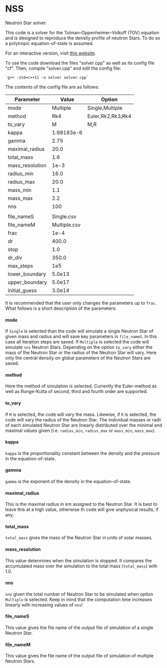 # NSS

Neutron Star solver.

This code is a solver for the Tolman–Oppenheimer–Volkoff (TOV) equation and is designed to reproduce the density profile of neutron Stars. To do so a polytropic equation-of-state is assumed.

For an interactive version, visit [this website](http://caad-group.ddnss.de/neutronstar_new/).

To use the code download the files "solver.cpp" as well as its config file "cf".
Then, compile "solver.cpp" and edit the config file:
```shell
`g++ -std=c++11 -o solver solver.cpp`
```
The contents of the config file are as follows:

| Parameter       | Value        | Option
| --------------- | ------------ | --------
|mode             |Multiple      | Single,Multiple
|method           |Rk4           | Euler,Rk2,Rk3,Rk4
|to_vary          |M             | M,R
|kappa            |1.98183e-6    | 
|gamma            |2.75          | 
|maximal_radius   |20.0          | 
|total_mass       |1.6           | 
|mass_resolution  |1e-3          | 
|radius_min       |16.0          | 
|radius_max       |20.0          | 
|mass_min         |1.1           | 
|mass_max         |2.2           | 
|nns              |100           | 
|                 |              |
|file_nameS       |Single.csv    |
|file_nameM       |Multiple.csv  |
|frac             |1e-4          |
|dr               |400.0         |
|stop             |1.0           |
|dr_div           |350.0         |
|max_steps        |1e5           |
|lower_boundary   |5.0e13        |
|upper_boundary   |5.0e17        |
|initial_guess    |3.0e14        |

It is recommended that the user only changes the parameters up to `frac`.
What follows is a short description of the parameters:

#### mode
If `Single` is selected than the code will simulate a single Neutron Star of given mass and radius and will save key parameters in `file_nameS`.
In this case all iteration steps are saved.
If `Multiple` is selected the code will simulate `nns` Neutron Stars. Depending on the option `to_vary` either the mass of the Neutron Star or the radius of the Neutron Star will vary.
Here only the central density on global parameters of the Neutron Stars are saved.

#### method
Here the method of simulation is selected. Currently the Euler-method as well as Runge-Kutta of second, third and fourth order are supported.

#### to_vary
If `M` is selected, the code will vary the mass. Likewise, if `R` is selected, the code will vary the radius of the Neutron Star.
The individual masses or radii of each simulated Neutron Star are linearly distributed over the minimal and maximal values given (i.e. `radius_min`, `radius_max` or `mass_min`, `mass_max`).

#### kappa
`kappa` is the proportionality constant between the density and the pressure in the equation-of-state.

#### gamma
`gamma` is the exponent of the density in the equation-of-state.

#### maximal_radius
This is the maximal radius in km assigned to the Neutron Star. It is best to leave this at a high value, otherwise th code will give unphysical results, if any.

#### total_mass
`total_mass` gives the mass of the Neutron Star in units of solar masses.

#### mass_resolution
This value determines when the simulation is stopped.
It compares the accumulated mass over the simulation to the total mass (`total_mass`) with 1.0.

#### nns
`nns` given the total number of Neutron Star to be simulated when option `Multiple` is selected.
Keep in mind that the computation time increases linearly with increasing values of `nns`!

#### file_nameS
This value gives the file name of the output file of simulation of a single Neutron Star.

#### file_nameM
This value gives the file name of the output file of simulation of multiple Neutron Stars.

